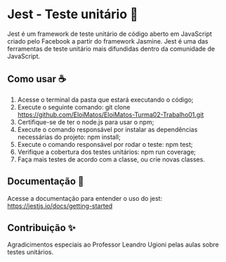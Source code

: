 # Jest - Teste unitário 📜

Jest é um framework de teste unitário de código aberto em JavaScript criado pelo Facebook a partir do framework Jasmine. Jest é uma das ferramentas de teste unitário mais difundidas dentro da comunidade de JavaScript.

## Como usar ☕️

1. Acesse o terminal da pasta que estará executando o código;
2. Execute o seguinte comando: git clone https://github.com/EloiMatos/EloiMatos-Turma02-Trabalho01.git
3. Certifique-se de ter o node.js para usar o npm;
4. Execute o comando responsável por instalar as dependências necessárias do projeto: npm install;
5. Execute o comando responsável por rodar o teste: npm test;
6. Verifique a cobertura dos testes unitários: npm run coverage;
7. Faça mais testes de acordo com a classe, ou crie novas classes.

## Documentação 🎉

Acesse a documentação para entender o uso do jest: https://jestjs.io/docs/getting-started

## Contribuição ✨

Agradicimentos especiais ao Professor Leandro Ugioni pelas aulas sobre testes unitários.

